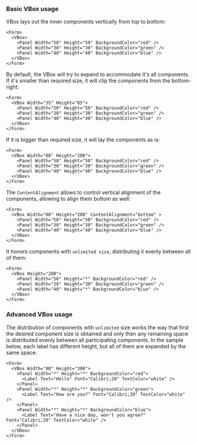 ﻿### Basic VBox usage

VBox lays out the inner components vertically from top to bottom:

```!SNIPPET
<Form>
  <VBox>
    <Panel Width="50" Height="50" BackgroundColor="red" />
    <Panel Width="30" Height="30" BackgroundColor="green" />
    <Panel Width="40" Height="40" BackgroundColor="blue" />
  </VBox>
</Form>
```

By default, the VBox will try to expand to accommodate it's all components. If it's smaller than required size, it will clip the components from the bottom-right:
```!SNIPPET
<Form>
  <VBox Width="35" Height="85">
    <Panel Width="50" Height="50" BackgroundColor="red" />
    <Panel Width="30" Height="30" BackgroundColor="green" />
    <Panel Width="40" Height="40" BackgroundColor="blue" />
  </VBox>
</Form>
```

If it is bigger than required size, it will lay the components as is:
```!SNIPPET
<Form>
  <VBox Width="80" Height="200">
    <Panel Width="50" Height="50" BackgroundColor="red" />
    <Panel Width="30" Height="30" BackgroundColor="green" />
    <Panel Width="40" Height="40" BackgroundColor="blue" />
  </VBox>
</Form>
```

The `ContentAlignment` allows to control vertical alignment of the components, allowing to align them bottom as well:
```!SNIPPET
<Form>
  <VBox Width="80" Height="200" ContentAlignment="bottom" >
    <Panel Width="50" Height="50" BackgroundColor="red" />
    <Panel Width="30" Height="30" BackgroundColor="green" />
    <Panel Width="40" Height="40" BackgroundColor="blue" />
  </VBox>
</Form>
```

It honors components with `unlimited size`, distributing it evenly between all of them:
```!SNIPPET
<Form>
  <VBox Height="200">
    <Panel Width="50" Height="*" BackgroundColor="red" />
    <Panel Width="30" Height="30" BackgroundColor="green" />
    <Panel Width="40" Height="*" BackgroundColor="blue" />
  </VBox>
</Form>
```

### Advanced VBox usage

The distribution of components with `unlimited` size works the way that first the desired component size is obtained and only then any remaining space is distributed evenly between all participating components.
In the sample below, each label has different height, but all of them are expanded by the same space:

```!SNIPPET
<Form>
  <VBox Width="80" Height="300">
    <Panel Width="*" Height="*" BackgroundColor="red">
      <Label Text="Hello" Font="Calibri;20" TextColor="white" />
    </Panel>
    <Panel Width="*" Height="*" BackgroundColor="green">
      <Label Text="How are you?" Font="Calibri;20" TextColor="white" />
    </Panel>
    <Panel Width="*" Height="*" BackgroundColor="blue">
      <Label Text="Have a nice day, won't you agree?" Font="Calibri;20" TextColor="white" />
    </Panel>
  </VBox>
</Form>
```